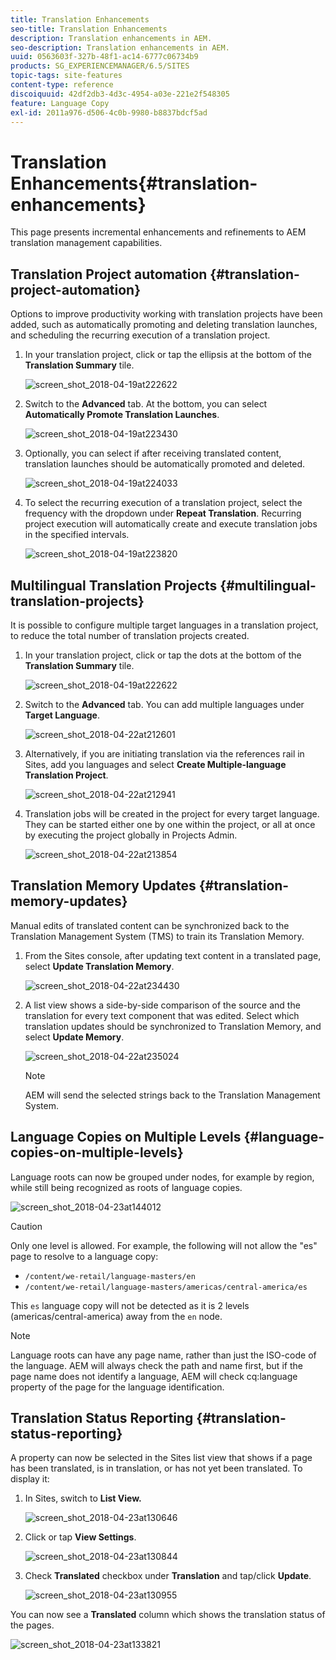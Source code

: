 ```yaml
---
title: Translation Enhancements
seo-title: Translation Enhancements
description: Translation enhancements in AEM.
seo-description: Translation enhancements in AEM.
uuid: 0563603f-327b-48f1-ac14-6777c06734b9
products: SG_EXPERIENCEMANAGER/6.5/SITES
topic-tags: site-features
content-type: reference
discoiquuid: 42df2db3-4d3c-4954-a03e-221e2f548305
feature: Language Copy
exl-id: 2011a976-d506-4c0b-9980-b8837bdcf5ad
---
```

# Translation Enhancements{#translation-enhancements}

This page presents incremental enhancements and refinements to AEM translation management capabilities.

## Translation Project automation {#translation-project-automation}

Options to improve productivity working with translation projects have been added, such as automatically promoting and deleting translation launches, and scheduling the recurring execution of a translation project.

1. In your translation project, click or tap the ellipsis at the bottom of the **Translation Summary** tile.

   ![screen_shot_2018-04-19at222622](assets/screen_shot_2018-04-19at222622.jpg)

1. Switch to the **Advanced** tab. At the bottom, you can select **Automatically Promote Translation Launches**.

   ![screen_shot_2018-04-19at223430](assets/screen_shot_2018-04-19at223430.jpg)

1. Optionally, you can select if after receiving translated content, translation launches should be automatically promoted and deleted.

   ![screen_shot_2018-04-19at224033](assets/screen_shot_2018-04-19at224033.jpg)

1. To select the recurring execution of a translation project, select the frequency with the dropdown under **Repeat Translation**. Recurring project execution will automatically create and execute translation jobs in the specified intervals.

   ![screen_shot_2018-04-19at223820](assets/screen_shot_2018-04-19at223820.jpg)

## Multilingual Translation Projects {#multilingual-translation-projects}

It is possible to configure multiple target languages in a translation project, to reduce the total number of translation projects created.

1. In your translation project, click or tap the dots at the bottom of the **Translation Summary** tile.

   ![screen_shot_2018-04-19at222622](assets/screen_shot_2018-04-19at222622.jpg)

1. Switch to the **Advanced** tab. You can add multiple languages under **Target Language**.

   ![screen_shot_2018-04-22at212601](assets/screen_shot_2018-04-22at212601.jpg)

1. Alternatively, if you are initiating translation via the references rail in Sites, add you languages and select **Create Multiple-language Translation Project**.

   ![screen_shot_2018-04-22at212941](assets/screen_shot_2018-04-22at212941.jpg)

1. Translation jobs will be created in the project for every target language. They can be started either one by one within the project, or all at once by executing the project globally in Projects Admin.

   ![screen_shot_2018-04-22at213854](assets/screen_shot_2018-04-22at213854.jpg)

## Translation Memory Updates {#translation-memory-updates}

Manual edits of translated content can be synchronized back to the Translation Management System (TMS) to train its Translation Memory.

1. From the Sites console, after updating text content in a translated page, select **Update Translation Memory**.

   ![screen_shot_2018-04-22at234430](assets/screen_shot_2018-04-22at234430.jpg)

1. A list view shows a side-by-side comparison of the source and the translation for every text component that was edited. Select which translation updates should be synchronized to Translation Memory, and select **Update Memory**.

   ![screen_shot_2018-04-22at235024](assets/screen_shot_2018-04-22at235024.jpg)

   >[!NOTE]
   >
   >AEM will send the selected strings back to the Translation Management System.

## Language Copies on Multiple Levels {#language-copies-on-multiple-levels}

Language roots can now be grouped under nodes, for example by region, while still being recognized as roots of language copies.

![screen_shot_2018-04-23at144012](assets/screen_shot_2018-04-23at144012.jpg)

>[!CAUTION]
>
>Only one level is allowed. For example, the following will not allow the "es" page to resolve to a language copy:
>
>* `/content/we-retail/language-masters/en`
>* `/content/we-retail/language-masters/americas/central-america/es`
>
>This `es` language copy will not be detected as it is 2 levels (americas/central-america) away from the `en` node.

>[!NOTE]
>
>Language roots can have any page name, rather than just the ISO-code of the language. AEM will always check the path and name first, but if the page name does not identify a language, AEM will check cq:language property of the page for the language identification.

## Translation Status Reporting {#translation-status-reporting}

A property can now be selected in the Sites list view that shows if a page has been translated, is in translation, or has not yet been translated. To display it:

1. In Sites, switch to **List View.**

   ![screen_shot_2018-04-23at130646](assets/screen_shot_2018-04-23at130646.jpg)

1. Click or tap **View Settings**.

   ![screen_shot_2018-04-23at130844](assets/screen_shot_2018-04-23at130844.jpg)

1. Check **Translated** checkbox under **Translation** and tap/click **Update**.

   ![screen_shot_2018-04-23at130955](assets/screen_shot_2018-04-23at130955.jpg)

You can now see a **Translated** column which shows the translation status of the pages.

![screen_shot_2018-04-23at133821](assets/screen_shot_2018-04-23at133821.jpg)

